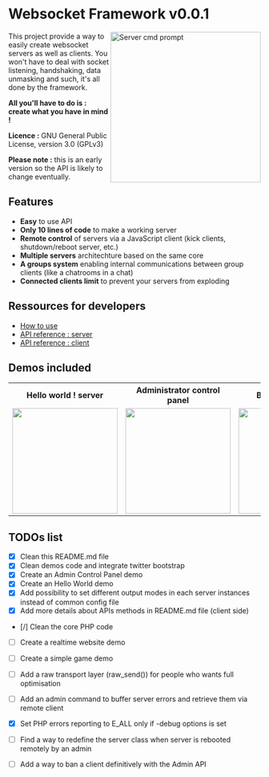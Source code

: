 Websocket Framework v0.0.1
======================================

<img src="https://raw.github.com/wmcmurray/websocket-framework/master/screenshot-server.gif" width="300" align="right" title="Server cmd prompt">
This project provide a way to easily create websocket servers as well as clients.
You won't have to deal with socket listening, handshaking, data unmasking and such, it's all done by the framework.

**All you'll have to do is : create what you have in mind !**

**Licence :** GNU General Public License, version 3.0 (GPLv3)

**Please note :** this is an early version so the API is likely to change eventually.


Features
-------------------------
* **Easy** to use API
* **Only 10 lines of code** to make a working server
* **Remote control** of servers via a JavaScript client (kick clients, shutdown/reboot server, etc.)
* **Multiple servers** architechture based on the same core
* **A groups system** enabling internal communications between group clients (like a chatrooms in a chat)
* **Connected clients limit** to prevent your servers from exploding


Ressources for developers
-------------------------
* [How to use](https://github.com/wmcmurray/websocket-framework/wiki/How-to-use)
* [API reference : server](https://github.com/wmcmurray/websocket-framework/wiki/API-reference-:-server)
* [API reference : client](https://github.com/wmcmurray/websocket-framework/wiki/API-reference-:-client)


Demos included
-------------------------
<table>
	<tr>
		<th>Hello world ! server</th>
		<th>Administrator control panel</th>
		<th>Basic Chat server</th>
	</tr>
	<tr>
		<td>
			<img src="https://raw.github.com/wmcmurray/websocket-framework/master/public/helloworld/images/screenshot.gif" width="210">
		</td>
		<td>
			<img src="https://raw.github.com/wmcmurray/websocket-framework/master/public/admin/images/screenshot.gif" width="210">
		</td>
		<td>
			<img src="https://raw.github.com/wmcmurray/websocket-framework/master/public/chat/images/screenshot.gif" width="210">
		</td>
	</tr>
</table>

TODOs list
-------------------------
- [x] Clean this README.md file
- [x] Clean demos code and integrate twitter bootstrap
- [x] Create an Admin Control Panel demo
- [x] Create an Hello World demo
- [x] Add possibility to set different output modes in each server instances instead of common config file
- [x] Add more details about APIs methods in README.md file (client side)
- [/] Clean the core PHP code
- [ ] Create a realtime website demo
- [ ] Create a simple game demo
- [ ] Add a raw transport layer (raw_send()) for people who wants full optimisation
- [ ] Add an admin command to buffer server errors and retrieve them via remote client
- [x] Set PHP errors reporting to E_ALL only if -debug options is set
- [ ] Find a way to redefine the server class when server is rebooted remotely by an admin
- [ ] Add a way to ban a client definitively with the Admin API

